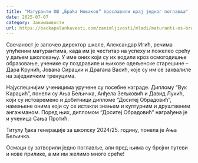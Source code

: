 ```yaml
---
title: "Матуранти ОШ „Браћа Новаков“ прославили крај једног поглавља"
date: 2025-07-07
category: Занимљивости
url: https://backapalankavesti.com/zanimljivosti/mladi/maturanti-os-braca-novakov-proslavili-kraj-jednog-poglavlja/
---
```


Свечаност је започео директор школе, Александар Игић, речима упућеним матурантима, када им је честитао на успеху и пожелео срећу у даљем школовању. У име оних који су их водили кроз осмогодишње образовање, ученике су поздравиле и њихове одељенске старешине – Дара Крунић, Јована Сирацки и Драгана Васић, које су им се захвалиле на заједничким тренуцима.

Најуспешнијим ученицима уручене су посебне награде. Диплому “Вук Караџић”, понели су Ања Бељичка, Анђела Зељковић и Давид Лукић, који су истовремено и добитници дипломе “Доситеј Обрадовић”, намењене онима који су се истакли знањем и културним и друштвеним ангажманом. Поред њих, дипломом “Доситеј Обрадовић” награђена је и ученица Сања Протић.

Титулу ђака генерације за школску 2024/25. годину, понела је Ања Бељичка.

Осмаци су затворили једно поглавље, али пред њима су бројни путеви и нове прилике, а ми им желимо много среће!
